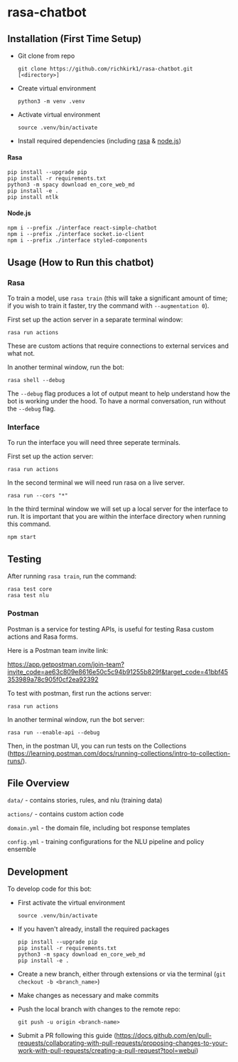 # rasa-chatbot

## Installation (First Time Setup)

- Git clone from repo

    ```{bash}
    git clone https://github.com/richkirk1/rasa-chatbot.git [<directory>]
    ```

- Create virtual environment

    ```{bash}
    python3 -m venv .venv
    ```

- Activate virtual environment

    ```{bash}
    source .venv/bin/activate
    ```

- Install required dependencies (including [rasa](https://rasa.com/docs/rasa/installation/installing-rasa-open-source/) & [node.js](https://nodejs.org/en/))

#### Rasa

```{bash}
pip install --upgrade pip
pip install -r requirements.txt
python3 -m spacy download en_core_web_md
pip install -e .
pip install ntlk
```
    
#### Node.js

```{bash}
npm i --prefix ./interface react-simple-chatbot
npm i --prefix ./interface socket.io-client
npm i --prefix ./interface styled-components
```

## Usage (How to Run this chatbot)

### Rasa

To train a model, use `rasa train` (this will take a significant amount of time; if you wish to train it faster, try the command with `--augmentation 0`).

First set up the action server in a separate terminal window:

```{bash}
rasa run actions
```

These are custom actions that require connections to external services and what not.

In another terminal window, run the bot:

```{bash}
rasa shell --debug
```

The `--debug` flag produces a lot of output meant to help understand how the bot is working under the hood. To have a normal conversation, run without the `--debug` flag.

### Interface

To run the interface you will need three seperate terminals.

First set up the action server:
```{bash}
rasa run actions
```

In the second terminal we will need run rasa on a live server.
```{bash}
rasa run --cors "*"
```

In the third terminal window we will set up a local server for the interface to run. It is important that you are within the interface directory when running this command.
```{bash}
npm start
```

## Testing

After running `rasa train`, run the command:

```{bash}
rasa test core
rasa test nlu
```

### Postman

Postman is a service for testing APIs, is useful for testing Rasa custom actions and Rasa forms.

Here is a Postman team invite link:

<https://app.getpostman.com/join-team?invite_code=ae63c809e8616e50c5c94b91255b829f&target_code=41bbf45353989a78c905f0cf2ea92392>

To test with postman, first run the actions server:

```{bash}
rasa run actions
```

In another terminal window, run the bot server:

```{bash}
rasa run --enable-api --debug
```

Then, in the postman UI, you can run tests on the Collections (<https://learning.postman.com/docs/running-collections/intro-to-collection-runs/>).

## File Overview

`data/` - contains stories, rules, and nlu (training data)

`actions/` - contains custom action code

`domain.yml` - the domain file, including bot response templates

`config.yml` - training configurations for the NLU pipeline and policy ensemble

## Development

To develop code for this bot:

- First activate the virtual environment

    ```{bash}
    source .venv/bin/activate
    ```

- If you haven't already, install the required packages

    ```{bash}
    pip install --upgrade pip
    pip install -r requirements.txt
    python3 -m spacy download en_core_web_md
    pip install -e .
    ```

- Create a new branch, either through extensions or via the terminal (`git checkout -b <branch_name>`)

- Make changes as necessary and make commits

- Push the local branch with changes to the remote repo:

    ```{bash}
    git push -u origin <branch-name>
    ```

- Submit a PR following this guide (<https://docs.github.com/en/pull-requests/collaborating-with-pull-requests/proposing-changes-to-your-work-with-pull-requests/creating-a-pull-request?tool=webui>)

